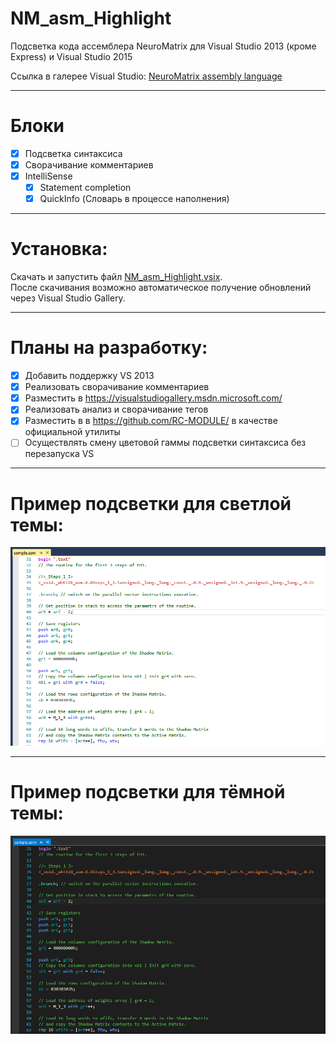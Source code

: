 ﻿NM_asm_Highlight
======

Подсветка кода ассемблера NeuroMatrix для Visual Studio 2013 (кроме Express) и Visual Studio 2015

Ссылка в галерее Visual Studio: [NeuroMatrix assembly language](https://visualstudiogallery.msdn.microsoft.com/ca93d385-b301-4f64-85e9-fa924d8304ab)
___
# Блоки

- [x] Подсветка синтаксиса
- [x] Сворачивание комментариев
- [x] IntelliSense
	- [x] Statement completion
	- [x] QuickInfo (Словарь в процессе наполнения)
	
___
# Установка:

Скачать и запустить файл [NM_asm_Highlight.vsix](export/NM_asm_Highlight.vsix).  
После скачивания возможно автоматическое получение обновлений через Visual Studio Gallery.

___
# Планы на разработку:

- [x] Добавить поддержку VS 2013
- [x] Реализовать сворачивание комментариев
- [x] Разместить в https://visualstudiogallery.msdn.microsoft.com/
- [x] Реализовать анализ и сворачивание тегов
- [x] Разместить в в https://github.com/RC-MODULE/ в качестве официальной утилиты
- [ ] Осуществлять смену цветовой гаммы подсветки синтаксиса без перезапуска VS
	
___
# Пример подсветки для светлой темы:	

![Светлая тема](screens/Light_theme.PNG)

___
# Пример подсветки для тёмной темы:	

![Тёмная тема](screens/Dark_theme.PNG)


